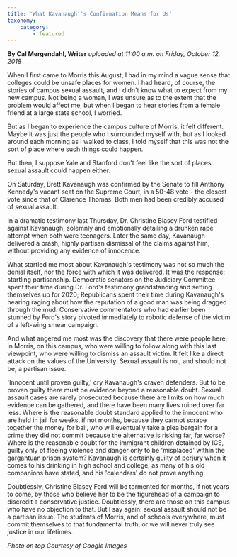 ```yaml
---
title: 'What Kavanaugh''s Confirmation Means for Us'
taxonomy:
    category:
        - featured
---
```


**By Cal Mergendahl, Writer** _uploaded at 11:00 a.m. on Friday, October 12, 2018_

When I first came to Morris this August, I had in my mind a vague sense that colleges could be unsafe places for women. I had heard, of course, the stories of campus sexual assault, and I didn't know what to expect from my new campus. Not being a woman, I was unsure as to the extent that the problem would affect me, but when I began to hear stories from a female friend at a large state school, I worried.

But as I began to experience the campus culture of Morris, it felt different. Maybe it was just the people who I surrounded myself with, but as I looked around each morning as I walked to class, I told myself that this was not the sort of place where such things could happen.

But then, I suppose Yale and Stanford don't feel like the sort of places sexual assault could happen either.

On Saturday, Brett Kavanaugh was confirmed by the Senate to fill Anthony Kennedy's vacant seat on the Supreme Court, in a 50-48 vote - the closest vote since that of Clarence Thomas. Both men had been credibly accused of sexual assault.

In a dramatic testimony last Thursday, Dr. Christine Blasey Ford testified against Kavanaugh, solemnly and emotionally detailing a drunken rape attempt when both were teenagers. Later the same day, Kavanaugh delivered a brash, highly partisan dismissal of the claims against him, without providing any evidence of innocence.

What startled me most about Kavanaugh's testimony was not so much the denial itself, nor the force with which it was delivered. It was the response: startling partisanship. Democratic senators on the Judiciary Committee spent their time during Dr. Ford's testimony grandstanding and setting themselves up for 2020; Republicans spent their time during Kavanaugh's hearing raging about how the reputation of a good man was being dragged through the mud. Conservative commentators who had earlier been stunned by Ford's story pivoted immediately to robotic defense of the victim of a left-wing smear campaign.

And what angered me most was the discovery that there were people here, in Morris, on this campus, who were willing to follow along with this last viewpoint, who were willing to dismiss an assault victim. It felt like a direct attack on the values of the University. Sexual assault is not, and should not be, a partisan issue.

'Innocent until proven guilty,' cry Kavanaugh's craven defenders. But to be proven guilty there must be evidence beyond a reasonable doubt. Sexual assault cases are rarely prosecuted because there are limits on how much evidence can be gathered, and there have been many lives ruined over far less. Where is the reasonable doubt standard applied to the innocent who are held in jail for weeks, if not months, because they cannot scrape together the money for bail, who will eventually take a plea bargain for a crime they did not commit because the alternative is risking far, far worse? Where is the reasonable doubt for the immigrant children detained by ICE, guilty only of fleeing violence and danger only to be 'misplaced' within the gargantuan prison system? Kavanaugh is certainly guilty of perjury when it comes to his drinking in high school and college, as many of his old companions have stated, and his 'calendars' do not prove anything.

Doubtlessly, Christine Blasey Ford will be tormented for months, if not years to come, by those who believe her to be the figurehead of a campaign to discredit a conservative justice. Doubtlessly, there are those on this campus who have no objection to that. But I say again: sexual assault should not be a partisan issue. The students of Morris, and of schools everywhere, must commit themselves to that fundamental truth, or we will never truly see justice in our lifetimes.

_Photo on top Courtesy of Google Images_